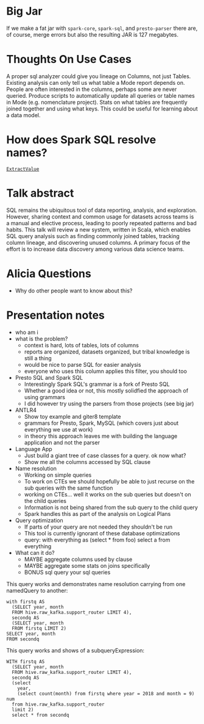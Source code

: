# Big Jar
If we make a fat jar with `spark-core`, `spark-sql`, and `presto-parser` there are, of course, merge errors but also the resulting JAR is 127 megabytes.

# Thoughts On Use Cases
A proper sql analyzer could give you lineage on Columns, not just Tables.
Existing analysis can only tell us what table a Mode report depends on.
People are often interested in the columns, perhaps some are never queried.
Produce scripts to automatically update all queries or table names in Mode (e.g. nomenclature project).
Stats on what tables are frequently joined together and using what keys.
This could be useful for learning about a data model.

# How does Spark SQL resolve names?
[`ExtractValue`](https://github.com/apache/spark/blob/4dc82259d81102e0cb48f4cb2e8075f80d899ac4/sql/catalyst/src/main/scala/org/apache/spark/sql/catalyst/expressions/complexTypeExtractors.scala#L33)

# Talk abstract
SQL remains the ubiquitous tool of data reporting, analysis, and exploration.
However, sharing context and common usage for datasets across teams is a manual and elective process, leading to poorly repeated patterns and bad habits.
This talk will review a new system, written in Scala, which enables SQL query analysis such as finding commonly joined tables, tracking column lineage, and discovering unused columns.
A primary focus of the effort is to increase data discovery among various data science teams.

# Alicia Questions
- Why do other people want to know about this?

# Presentation notes
- who am i
- what is the problem?
  - context is hard, lots of tables, lots of columns
  - reports are organized, datasets organized, but tribal knowledge is still a thing
  - would be nice to parse SQL for easier analysis
  - everyone who uses this column applies this filter, you should too
- Presto SQL and Spark SQL
  - Interestingly Spark SQL's grammar is a fork of Presto SQL
  - Whether a good idea or not, this mostly solidfied the approach of using grammars
  - I did however try using the parsers from those projects (see big jar)
- ANTLR4
  - Show toy example and giter8 template
  - grammars for Presto, Spark, MySQL (which covers just about everything we use at work)
  - in theory this approach leaves me with building the language application and not the parser
- Language App
  - Just build a giant tree of case classes for a query. ok now what?
  - Show me all the columns accessed by SQL clause
- Name resolution
  - Working on simple queries
  - To work on CTEs we should hopefully be able to just recurse on the sub queries with the same function
  - working on CTEs... well it works on the sub queries but doesn't on the child queries
  - Information is not being shared from the sub query to the child query
  - Spark handles this as part of the analysis on Logical Plans
- Query optimization
  - If parts of your query are not needed they shouldn't be run
  - This tool is currently ignorant of these database optimizations
  - query: with everything as (select * from foo) select a from everything
- What can it do?
  - MAYBE aggregate columns used by clause
  - MAYBE aggregate some stats on joins specifically
  - BONUS sql query your sql queries

This query works and demonstrates name resolution carrying from one namedQuery to another:
```
with firstq AS
  (SELECT year, month
  FROM hive.raw_kafka.support_router LIMIT 4),
  secondq AS
  (SELECT year, month
  FROM firstq LIMIT 2)
SELECT year, month
FROM secondq
```

This query works and shows of a subqueryExpression:
```
WITH firstq AS
  (SELECT year, month
  FROM hive.raw_kafka.support_router LIMIT 4),
  secondq AS
  (select
    year,
    (select count(month) from firstq where year = 2018 and month = 9) num
  from hive.raw_kafka.support_router
  limit 2)
  select * from secondq
```
